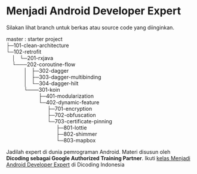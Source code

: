 # Menjadi Android Developer Expert

Silakan lihat branch untuk berkas atau source code yang diinginkan.

master : starter project\
├─101-clean-architecture\
└─102-retrofit\
&nbsp; &nbsp; │ &nbsp; └─201-rxjava\
&nbsp; &nbsp; └───202-coroutine-flow\
&nbsp; &nbsp; &nbsp; &nbsp; &nbsp; &nbsp; │ &nbsp; ├─302-dagger\
&nbsp; &nbsp; &nbsp; &nbsp; &nbsp; &nbsp; │ &nbsp; ├─303-dagger-multibinding\
&nbsp; &nbsp; &nbsp; &nbsp; &nbsp; &nbsp; │ &nbsp; └─304-dagger-hilt\
&nbsp; &nbsp; &nbsp; &nbsp; &nbsp; &nbsp; └───301-koin\
&nbsp; &nbsp; &nbsp; &nbsp; &nbsp; &nbsp; &nbsp; &nbsp; &nbsp; &nbsp; &nbsp; ├─401-modularization\
&nbsp; &nbsp; &nbsp; &nbsp; &nbsp; &nbsp; &nbsp; &nbsp; &nbsp; &nbsp; &nbsp; └─402-dynamic-feature\
&nbsp; &nbsp; &nbsp; &nbsp; &nbsp; &nbsp; &nbsp; &nbsp; &nbsp; &nbsp; &nbsp; &nbsp; &nbsp; &nbsp;
├─701-encryption\
&nbsp; &nbsp; &nbsp; &nbsp; &nbsp; &nbsp; &nbsp; &nbsp; &nbsp; &nbsp; &nbsp; &nbsp; &nbsp; &nbsp;
├─702-obfuscation\
&nbsp; &nbsp; &nbsp; &nbsp; &nbsp; &nbsp; &nbsp; &nbsp; &nbsp; &nbsp; &nbsp; &nbsp; &nbsp; &nbsp;
└─703-certificate-pinning\
&nbsp; &nbsp; &nbsp; &nbsp; &nbsp; &nbsp; &nbsp; &nbsp; &nbsp; &nbsp; &nbsp; &nbsp; &nbsp; &nbsp;
&nbsp; &nbsp; &nbsp; ├─801-lottie\
&nbsp; &nbsp; &nbsp; &nbsp; &nbsp; &nbsp; &nbsp; &nbsp; &nbsp; &nbsp; &nbsp; &nbsp; &nbsp; &nbsp;
&nbsp; &nbsp; &nbsp; ├─802-shimmer\
&nbsp; &nbsp; &nbsp; &nbsp; &nbsp; &nbsp; &nbsp; &nbsp; &nbsp; &nbsp; &nbsp; &nbsp; &nbsp; &nbsp;
&nbsp; &nbsp; &nbsp; └─803-mapbox

Jadilah expert di dunia pemrograman Android. Materi disusun oleh **Dicoding sebagai Google
Authorized Training Partner**.
Ikuti [kelas Menjadi Android Developer Expert](https://www.dicoding.com/academies/165/) di Dicoding
Indonesia

